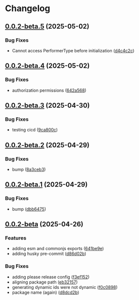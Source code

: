 # Changelog

## [0.0.2-beta.5](https://github.com/go-mondo/identity-node-sdk/compare/identity-sdk-v0.0.2-beta.4...identity-sdk-v0.0.2-beta.5) (2025-05-02)


### Bug Fixes

* Cannot access PerformerType before initialization ([d4c4c2c](https://github.com/go-mondo/identity-node-sdk/commit/d4c4c2cd9880e76efbe10af85b293d9da0c8abfb))

## [0.0.2-beta.4](https://github.com/go-mondo/identity-node-sdk/compare/identity-sdk-v0.0.2-beta.3...identity-sdk-v0.0.2-beta.4) (2025-05-02)


### Bug Fixes

* authorization permissions ([642a568](https://github.com/go-mondo/identity-node-sdk/commit/642a568e4dc14184655c11645850f0f485345d0a))

## [0.0.2-beta.3](https://github.com/go-mondo/identity-node-sdk/compare/identity-sdk-v0.0.2-beta.2...identity-sdk-v0.0.2-beta.3) (2025-04-30)


### Bug Fixes

* testing cicd ([9ca800c](https://github.com/go-mondo/identity-node-sdk/commit/9ca800ca73f1c210b15a12bef5949030f496a0bc))

## [0.0.2-beta.2](https://github.com/go-mondo/identity-node-sdk/compare/identity-sdk-v0.0.2-beta.1...identity-sdk-v0.0.2-beta.2) (2025-04-29)


### Bug Fixes

* bump ([8a3ceb3](https://github.com/go-mondo/identity-node-sdk/commit/8a3ceb3dc8e67c7679ea8042d61fadaac8829817))

## [0.0.2-beta.1](https://github.com/go-mondo/identity-node-sdk/compare/identity-sdk-v0.0.2-beta...identity-sdk-v0.0.2-beta.1) (2025-04-29)


### Bug Fixes

* bump ([dbb6475](https://github.com/go-mondo/identity-node-sdk/commit/dbb6475af4395dcb00c8dd70105d9600f334b51d))

## [0.0.2-beta](https://github.com/go-mondo/identity-node-sdk/compare/identity-sdk-v0.0.1...identity-sdk-v0.0.2-beta) (2025-04-26)


### Features

* adding esm and commonjs exports ([641be9e](https://github.com/go-mondo/identity-node-sdk/commit/641be9e2c76ca6d5e083a7a7db7762d188df4958))
* adding husky pre-commit ([d86d02b](https://github.com/go-mondo/identity-node-sdk/commit/d86d02b4aac607243e30a070c3dcde2a5b7251f7))


### Bug Fixes

* adding please release config ([f3ef152](https://github.com/go-mondo/identity-node-sdk/commit/f3ef152a9183e724c7f1033992eb7d14d2ed61ca))
* aligning package path ([eb32157](https://github.com/go-mondo/identity-node-sdk/commit/eb321573270dcccb91c386138743fb7b0ebdeefa))
* generating dynamic ids were not dynamic ([f0c0898](https://github.com/go-mondo/identity-node-sdk/commit/f0c089860f3cb332c602cb7da8253827f6455210))
* package name (again) ([d8dcd2b](https://github.com/go-mondo/identity-node-sdk/commit/d8dcd2b7865c1a57be8a2bae2c5c6a2679778a1c))
